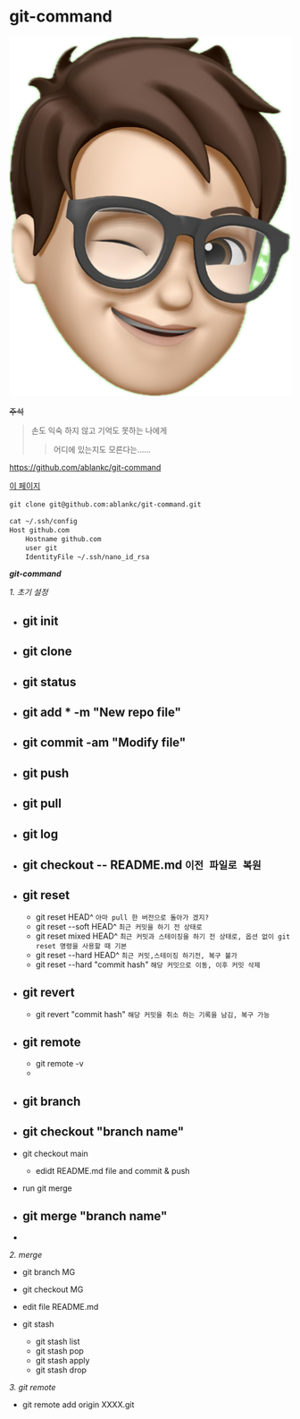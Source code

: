 # git-command

![Me](./Images/LineStick.png)

~~주석~~
> 손도 익숙 하지 않고 기억도 못하는 나에게
>> 어디에 있는지도 모른다는......

<https://github.com/ablankc/git-command>

[이 페이지](https://github.com/ablankc/git-command, "마크다운 문법도")


` git clone git@github.com:ablankc/git-command.git `

```
cat ~/.ssh/config
Host github.com
	Hostname github.com
	user git
	IdentityFile ~/.ssh/nano_id_rsa
```

___git-command___

_1. 초기  설정_
- git init
  - 
- git clone
  - 
- git status
  -
- git add * -m "New repo file"
  -   
- git commit -am "Modify file"
  -   
- git push
  -
- git pull
  -  
- git log 
  -  
- git checkout -- README.md `이전 파일로 복원`
  -  
- git reset
  - 
  - git reset HEAD^ `아마 pull 한 버전으로 돌아가 겠지?`
  - git reset --soft HEAD^ `최근 커밋을 하기 전 상태로`
  - git reset mixed HEAD^ `최근 커밋과 스테이징을 하기 전 상태로, 옵션 없이 git reset 명령을 사용할 때 기본 `
  - git reset --hard HEAD^ `최근 커밋,스테이징 하기전, 복구 불가`
  - git reset --hard "commit hash" `해당 커밋으로 이동, 이후 커밋 삭제`
- git revert
  - 
  - git revert "commit hash" `해당 커밋을 취소 하는 기록을 남김, 복구 가능 `
- git remote
  - 
  - git remote -v
  - 
- git branch
  - 
- git checkout "branch name"
  - 

- git checkout main
  - edidt README.md file and commit & push
- run git merge 
- git merge "branch name"
  - 
- 
_2. merge_
- git branch MG
- git checkout MG
- edit file README.md

- git stash
  - git stash list
  - git stash pop
  - git stash apply
  - git stash drop

_3. git remote_
 - git remote add origin XXXX.git